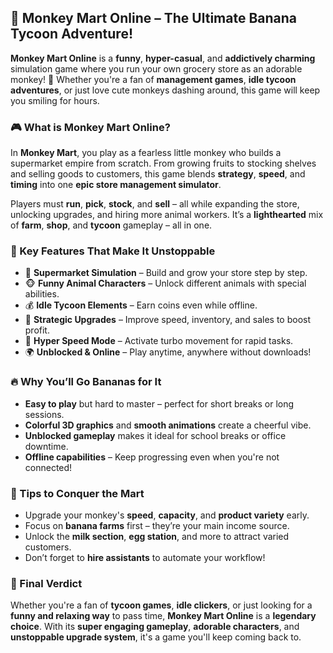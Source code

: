 ## 🐒 Monkey Mart Online – The Ultimate Banana Tycoon Adventure!

**Monkey Mart Online** is a **funny**, **hyper-casual**, and **addictively charming** simulation game where you run your own grocery store as an adorable monkey! 🍌 Whether you're a fan of **management games**, **idle tycoon adventures**, or just love cute monkeys dashing around, this game will keep you smiling for hours.

### 🎮 What is Monkey Mart Online?

In **Monkey Mart**, you play as a fearless little monkey who builds a supermarket empire from scratch. From growing fruits to stocking shelves and selling goods to customers, this game blends **strategy**, **speed**, and **timing** into one **epic store management simulator**.

Players must **run**, **pick**, **stock**, and **sell** – all while expanding the store, unlocking upgrades, and hiring more animal workers. It’s a **lighthearted** mix of **farm**, **shop**, and **tycoon** gameplay – all in one.

### 🚀 Key Features That Make It Unstoppable

* 🛒 **Supermarket Simulation** – Build and grow your store step by step.
* 🐵 **Funny Animal Characters** – Unlock different animals with special abilities.
* 💰 **Idle Tycoon Elements** – Earn coins even while offline.
* 🧠 **Strategic Upgrades** – Improve speed, inventory, and sales to boost profit.
* 👟 **Hyper Speed Mode** – Activate turbo movement for rapid tasks.
* 🌍 **Unblocked & Online** – Play anytime, anywhere without downloads!

### 🔥 Why You’ll Go Bananas for It

* **Easy to play** but hard to master – perfect for short breaks or long sessions.
* **Colorful 3D graphics** and **smooth animations** create a cheerful vibe.
* **Unblocked gameplay** makes it ideal for school breaks or office downtime.
* **Offline capabilities** – Keep progressing even when you're not connected!

### 🧠 Tips to Conquer the Mart

* Upgrade your monkey's **speed**, **capacity**, and **product variety** early.
* Focus on **banana farms** first – they’re your main income source.
* Unlock the **milk section**, **egg station**, and more to attract varied customers.
* Don’t forget to **hire assistants** to automate your workflow!

### 🏁 Final Verdict

Whether you're a fan of **tycoon games**, **idle clickers**, or just looking for a **funny and relaxing way** to pass time, **Monkey Mart Online** is a **legendary choice**. With its **super engaging gameplay**, **adorable characters**, and **unstoppable upgrade system**, it's a game you'll keep coming back to.
